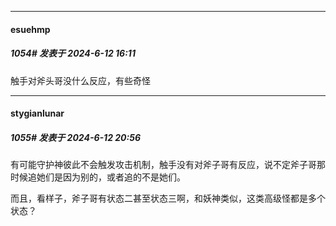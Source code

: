 ﻿
*****

####  esuehmp  
##### 1054#       发表于 2024-6-12 16:11

触手对斧头哥没什么反应，有些奇怪


*****

####  stygianlunar  
##### 1055#       发表于 2024-6-12 20:56

有可能守护神彼此不会触发攻击机制，触手没有对斧子哥有反应，说不定斧子哥那时候追她们是因为别的，或者追的不是她们。

而且，看样子，斧子哥有状态二甚至状态三啊，和妖神类似，这类高级怪都是多个状态？


